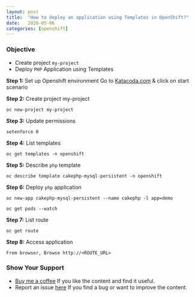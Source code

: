 ```yaml
---
layout: post
title:  "How to deploy an application using Templates in OpenShift?"
date:   2020-05-06
categories: [openshift]
---
```


<!-- ![How to deploy an application using Templates in OpenShift?](https://raw.githubusercontent.com/sagar-jadhav/sagar-jadhav.github.io/master/static/img/_posts/openshift/8.png) -->

### Objective
- Create project `my-project`
- Deploy `PHP` Application using Templates

**Step 1:** Set up Openshift environment
Go to [Katacoda.com](https://katacoda.com/openshift/courses/playgrounds/) & click on start scenario

**Step 2:**  Create project my-project

```
oc new-project my-project
```

**Step 3:**  Update permissions

```
setenforce 0
```

**Step 4:**  List templates

```
oc get templates -n openshift
```

**Step 5:**  Describe `php` template

```
oc describe template cakephp-mysql-persistent -n openshift
```

**Step 6:**  Deploy `php` application

```
oc new-app cakephp-mysql-persistent --name cakephp -l app=demo
```

```
oc get pods --watch
```

**Step 7:**  List route

```
oc get route
```

**Step 8:**  Access application

```
From browser, Browse http://<ROUTE_URL>
```

### Show Your Support

- [Buy me a coffee](https://www.buymeacoffee.com/sagarjadhv23) If you like the content and find it useful.
- Report an issue [here](https://github.com/developersthought/roadmap/issues/new) If you find a bug or want to improve the content.